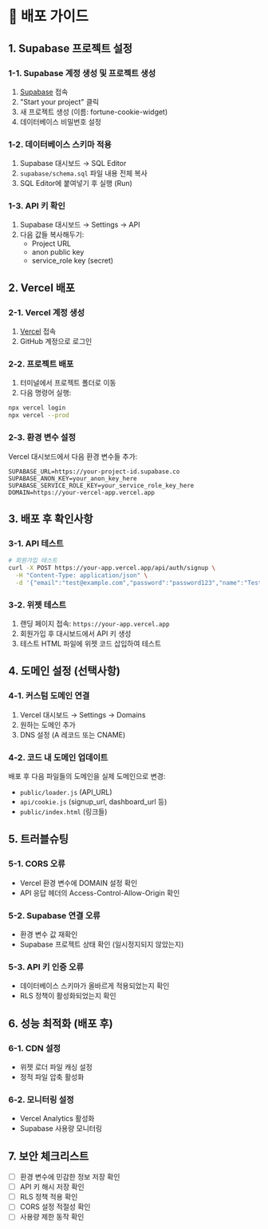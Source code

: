 # 🚀 배포 가이드

## 1. Supabase 프로젝트 설정

### 1-1. Supabase 계정 생성 및 프로젝트 생성
1. [Supabase](https://supabase.com) 접속
2. "Start your project" 클릭
3. 새 프로젝트 생성 (이름: fortune-cookie-widget)
4. 데이터베이스 비밀번호 설정

### 1-2. 데이터베이스 스키마 적용
1. Supabase 대시보드 → SQL Editor
2. `supabase/schema.sql` 파일 내용 전체 복사
3. SQL Editor에 붙여넣기 후 실행 (Run)

### 1-3. API 키 확인
1. Supabase 대시보드 → Settings → API
2. 다음 값들 복사해두기:
   - Project URL
   - anon public key
   - service_role key (secret)

## 2. Vercel 배포

### 2-1. Vercel 계정 생성
1. [Vercel](https://vercel.com) 접속
2. GitHub 계정으로 로그인

### 2-2. 프로젝트 배포
1. 터미널에서 프로젝트 폴더로 이동
2. 다음 명령어 실행:
```bash
npx vercel login
npx vercel --prod
```

### 2-3. 환경 변수 설정
Vercel 대시보드에서 다음 환경 변수들 추가:

```
SUPABASE_URL=https://your-project-id.supabase.co
SUPABASE_ANON_KEY=your_anon_key_here
SUPABASE_SERVICE_ROLE_KEY=your_service_role_key_here
DOMAIN=https://your-vercel-app.vercel.app
```

## 3. 배포 후 확인사항

### 3-1. API 테스트
```bash
# 회원가입 테스트
curl -X POST https://your-app.vercel.app/api/auth/signup \
  -H "Content-Type: application/json" \
  -d '{"email":"test@example.com","password":"password123","name":"Test User"}'
```

### 3-2. 위젯 테스트
1. 랜딩 페이지 접속: `https://your-app.vercel.app`
2. 회원가입 후 대시보드에서 API 키 생성
3. 테스트 HTML 파일에 위젯 코드 삽입하여 테스트

## 4. 도메인 설정 (선택사항)

### 4-1. 커스텀 도메인 연결
1. Vercel 대시보드 → Settings → Domains
2. 원하는 도메인 추가
3. DNS 설정 (A 레코드 또는 CNAME)

### 4-2. 코드 내 도메인 업데이트
배포 후 다음 파일들의 도메인을 실제 도메인으로 변경:
- `public/loader.js` (API_URL)
- `api/cookie.js` (signup_url, dashboard_url 등)
- `public/index.html` (링크들)

## 5. 트러블슈팅

### 5-1. CORS 오류
- Vercel 환경 변수에 DOMAIN 설정 확인
- API 응답 헤더의 Access-Control-Allow-Origin 확인

### 5-2. Supabase 연결 오류
- 환경 변수 값 재확인
- Supabase 프로젝트 상태 확인 (일시정지되지 않았는지)

### 5-3. API 키 인증 오류
- 데이터베이스 스키마가 올바르게 적용되었는지 확인
- RLS 정책이 활성화되었는지 확인

## 6. 성능 최적화 (배포 후)

### 6-1. CDN 설정
- 위젯 로더 파일 캐싱 설정
- 정적 파일 압축 활성화

### 6-2. 모니터링 설정
- Vercel Analytics 활성화
- Supabase 사용량 모니터링

## 7. 보안 체크리스트

- [ ] 환경 변수에 민감한 정보 저장 확인
- [ ] API 키 해시 저장 확인
- [ ] RLS 정책 적용 확인
- [ ] CORS 설정 적절성 확인
- [ ] 사용량 제한 동작 확인
